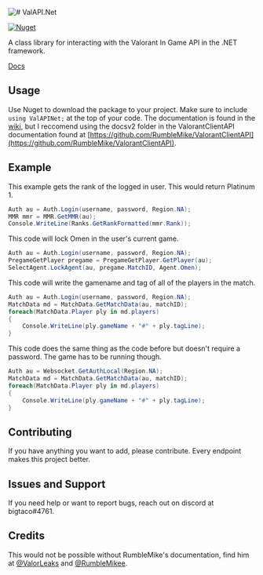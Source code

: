 ![# ValAPI.Net](https://raw.githubusercontent.com/brianbaldner/ValAPI.Net/main/08AC2C36-D1AE-4ADA-89A0-0C2B39EB92C7.png)

[![Nuget](https://img.shields.io/nuget/v/ValAPI.Net)](https://www.nuget.org/packages/ValAPI.Net/)

A class library for interacting with the Valorant In Game API in the .NET framework.

[Docs](https://github.com/brianbaldner/ValAPI.Net/wiki)

## Usage
Use Nuget to download the package to your project. Make sure to include `using ValAPINet;` at the top of your code. The documentation is found in the [wiki](https://github.com/brianbaldner/ValAPI.Net/wiki), but I reccomend using the docsv2 folder in the ValorantClientAPI documentation found at [https://github.com/RumbleMike/ValorantClientAPI](https://github.com/RumbleMike/ValorantClientAPI).
## Example
This example gets the rank of the logged in user. This would return Platinum 1.
```c#
Auth au = Auth.Login(username, password, Region.NA);
MMR mmr = MMR.GetMMR(au);
Console.WriteLine(Ranks.GetRankFormatted(mmr.Rank));
```

This code will lock Omen in the user's current game.
```c#
Auth au = Auth.Login(username, password, Region.NA);
PregameGetPlayer pregame = PregameGetPlayer.GetPlayer(au);
SelectAgent.LockAgent(au, pregame.MatchID, Agent.Omen);
```

This code will write the gamename and tag of all of the players in the match.
```c#
Auth au = Auth.Login(username, password, Region.NA);
MatchData md = MatchData.GetMatchData(au, matchID);
foreach(MatchData.Player ply in md.players)
{
    Console.WriteLine(ply.gameName + "#" + ply.tagLine);
}
```
This code does the same thing as the code before but doesn't require a password. The game has to be running though.
```c#
Auth au = Websocket.GetAuthLocal(Region.NA);
MatchData md = MatchData.GetMatchData(au, matchID);
foreach(MatchData.Player ply in md.players)
{
    Console.WriteLine(ply.gameName + "#" + ply.tagLine);
}
```
## Contributing
If you have anything you want to add, please contribute. Every endpoint makes this project better. 
## Issues and Support
If you need help or want to report bugs, reach out on discord at bigtaco#4761.


## Credits
This would not be possible without RumbleMike's documentation, find him at [@ValorLeaks](https://twitter.com/ValorLeaks) and [@RumbleMikee](https://twitter.com/RumbleMikee). 
